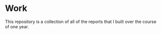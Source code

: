 # Work
This repository is a collection of all of the reports that I built over the course of one year.
